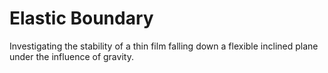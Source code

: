 # Elastic Boundary

Investigating the stability of a thin film falling down a flexible inclined plane under the influence of gravity.
